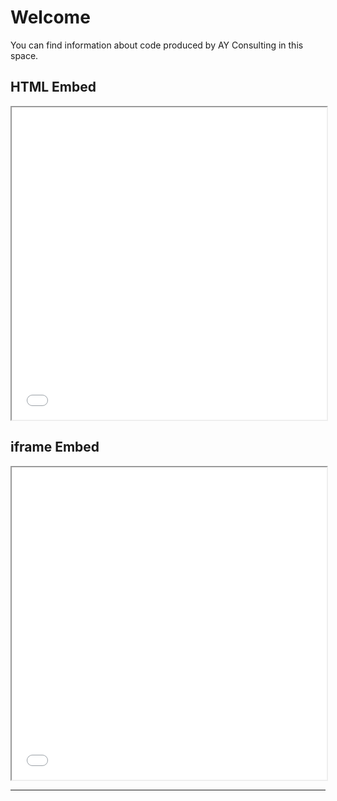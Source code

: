 # Welcome

You can find information about code produced by AY Consulting in this space.

## HTML Embed
<div style="background-color:red">
    <iframe src="assets/imgs/iframe-demo-html-embed.html" width="100%" height="500px" style="background-color:red"></iframe>
</div>

## iframe Embed
<iframe src="assets/imgs/iframe-demo-iframe-embed.html" width="100%" height="500px"></iframe>


---